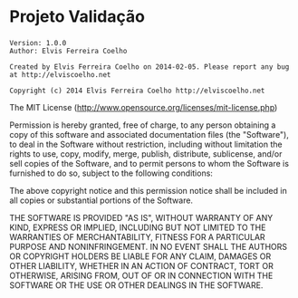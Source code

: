 Projeto Validação
==========


###

    Version: 1.0.0
    Author: Elvis Ferreira Coelho
 
    Created by Elvis Ferreira Coelho on 2014-02-05. Please report any bug at http://elviscoelho.net
    
    Copyright (c) 2014 Elvis Ferreira Coelho http://elviscoelho.net
 
The MIT License (http://www.opensource.org/licenses/mit-license.php)
 
 Permission is hereby granted, free of charge, to any person
 obtaining a copy of this software and associated documentation
 files (the "Software"), to deal in the Software without
 restriction, including without limitation the rights to use,
 copy, modify, merge, publish, distribute, sublicense, and/or sell
 copies of the Software, and to permit persons to whom the
 Software is furnished to do so, subject to the following
 conditions:
 
 The above copyright notice and this permission notice shall be
 included in all copies or substantial portions of the Software.

 THE SOFTWARE IS PROVIDED "AS IS", WITHOUT WARRANTY OF ANY KIND,
 EXPRESS OR IMPLIED, INCLUDING BUT NOT LIMITED TO THE WARRANTIES
 OF MERCHANTABILITY, FITNESS FOR A PARTICULAR PURPOSE AND
 NONINFRINGEMENT. IN NO EVENT SHALL THE AUTHORS OR COPYRIGHT
 HOLDERS BE LIABLE FOR ANY CLAIM, DAMAGES OR OTHER LIABILITY,
 WHETHER IN AN ACTION OF CONTRACT, TORT OR OTHERWISE, ARISING
 FROM, OUT OF OR IN CONNECTION WITH THE SOFTWARE OR THE USE OR
 OTHER DEALINGS IN THE SOFTWARE.

###
